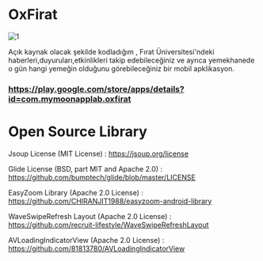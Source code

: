 # OxFirat

![1](https://user-images.githubusercontent.com/25854605/53684051-984a6580-3d19-11e9-99ef-29e47fb93802.jpg)

Açık kaynak olacak şekilde kodladığım , Fırat Üniversitesi'ndeki haberleri,duyuruları,etkinlikleri takip edebileceğiniz ve ayrıca yemekhanede o gün hangi yemeğin olduğunu görebileceğiniz bir mobil apklikasyon.

### https://play.google.com/store/apps/details?id=com.mymoonapplab.oxfirat

# Open Source Library

Jsoup License (MIT License) : https://jsoup.org/license 

Glide License (BSD, part MIT and Apache 2.0) : https://github.com/bumptech/glide/blob/master/LICENSE

EasyZoom Library (Apache 2.0 License) : https://github.com/CHIRANJIT1988/easyzoom-android-library

WaveSwipeRefresh Layout (Apache 2.0 License) : https://github.com/recruit-lifestyle/WaveSwipeRefreshLayout

AVLoadingIndicatorView (Apache 2.0 License) : https://github.com/81813780/AVLoadingIndicatorView
